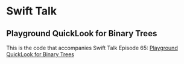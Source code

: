 # Swift Talk
## Playground QuickLook for Binary Trees

This is the code that accompanies Swift Talk Episode 65: [Playground QuickLook for Binary Trees](https://talk.objc.io/episodes/S01E65-playground-quicklook-for-binary-trees)
